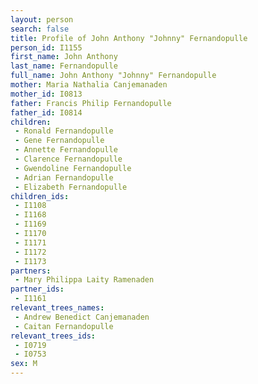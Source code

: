 ```yaml
---
layout: person
search: false
title: Profile of John Anthony "Johnny" Fernandopulle
person_id: I1155
first_name: John Anthony
last_name: Fernandopulle
full_name: John Anthony "Johnny" Fernandopulle
mother: Maria Nathalia Canjemanaden
mother_id: I0813
father: Francis Philip Fernandopulle
father_id: I0814
children:
 - Ronald Fernandopulle
 - Gene Fernandopulle
 - Annette Fernandopulle
 - Clarence Fernandopulle
 - Gwendoline Fernandopulle
 - Adrian Fernandopulle
 - Elizabeth Fernandopulle
children_ids:
 - I1108
 - I1168
 - I1169
 - I1170
 - I1171
 - I1172
 - I1173
partners:
 - Mary Philippa Laity Ramenaden
partner_ids:
 - I1161
relevant_trees_names:
 - Andrew Benedict Canjemanaden
 - Caitan Fernandopulle
relevant_trees_ids:
 - I0719
 - I0753
sex: M
---
```


